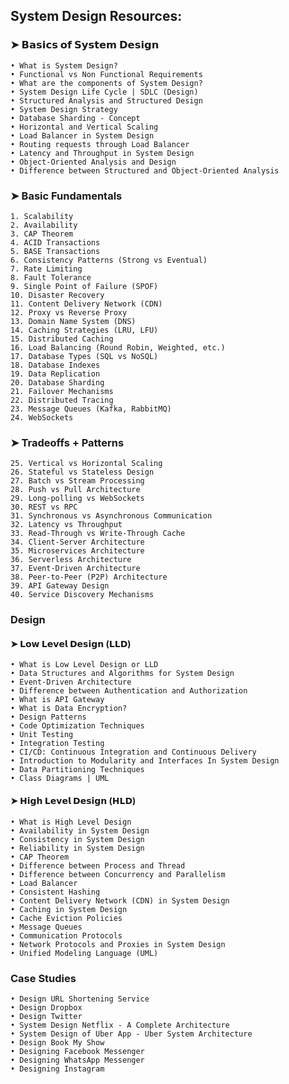 ## System Design Resources:

### ➤ 𝗕𝗮𝘀𝗶𝗰𝘀 𝗼𝗳 𝗦𝘆𝘀𝘁𝗲𝗺 𝗗𝗲𝘀𝗶𝗴𝗻

    • What is System Design?
    • Functional vs Non Functional Requirements
    • What are the components of System Design?
    • System Design Life Cycle | SDLC (Design)
    • Structured Analysis and Structured Design
    • System Design Strategy
    • Database Sharding - Concept
    • Horizontal and Vertical Scaling
    • Load Balancer in System Design
    • Routing requests through Load Balancer
    • Latency and Throughput in System Design
    • Object-Oriented Analysis and Design
    • Difference between Structured and Object-Oriented Analysis

### ➤ Basic Fundamentals 
    1. Scalability 
    2. Availability 
    3. CAP Theorem 
    4. ACID Transactions 
    5. BASE Transactions 
    6. Consistency Patterns (Strong vs Eventual) 
    7. Rate Limiting 
    8. Fault Tolerance 
    9. Single Point of Failure (SPOF) 
    10. Disaster Recovery 
    11. Content Delivery Network (CDN) 
    12. Proxy vs Reverse Proxy 
    13. Domain Name System (DNS) 
    14. Caching Strategies (LRU, LFU) 
    15. Distributed Caching 
    16. Load Balancing (Round Robin, Weighted, etc.) 
    17. Database Types (SQL vs NoSQL) 
    18. Database Indexes 
    19. Data Replication 
    20. Database Sharding 
    21. Failover Mechanisms 
    22. Distributed Tracing 
    23. Message Queues (Kafka, RabbitMQ) 
    24. WebSockets 

### ➤ Tradeoffs  + Patterns
    25. Vertical vs Horizontal Scaling 
    26. Stateful vs Stateless Design 
    27. Batch vs Stream Processing 
    28. Push vs Pull Architecture 
    29. Long-polling vs WebSockets 
    30. REST vs RPC 
    31. Synchronous vs Asynchronous Communication 
    32. Latency vs Throughput 
    33. Read-Through vs Write-Through Cache 
    34. Client-Server Architecture 
    35. Microservices Architecture 
    36. Serverless Architecture 
    37. Event-Driven Architecture 
    38. Peer-to-Peer (P2P) Architecture 
    39. API Gateway Design 
    40. Service Discovery Mechanisms


### Design

#### ➤ 𝗟𝗼𝘄 𝗟𝗲𝘃𝗲𝗹 𝗗𝗲𝘀𝗶𝗴𝗻 (𝗟𝗟𝗗)
    • What is Low Level Design or LLD
    • Data Structures and Algorithms for System Design
    • Event-Driven Architecture
    • Difference between Authentication and Authorization
    • What is API Gateway
    • What is Data Encryption?
    • Design Patterns
    • Code Optimization Techniques
    • Unit Testing
    • Integration Testing
    • CI/CD: Continuous Integration and Continuous Delivery
    • Introduction to Modularity and Interfaces In System Design
    • Data Partitioning Techniques
    • Class Diagrams | UML

#### ➤ 𝗛𝗶𝗴𝗵 𝗟𝗲𝘃𝗲𝗹 𝗗𝗲𝘀𝗶𝗴𝗻 (𝗛𝗟𝗗)
    • What is High Level Design
    • Availability in System Design
    • Consistency in System Design
    • Reliability in System Design
    • CAP Theorem
    • Difference between Process and Thread
    • Difference between Concurrency and Parallelism
    • Load Balancer
    • Consistent Hashing
    • Content Delivery Network (CDN) in System Design
    • Caching in System Design
    • Cache Eviction Policies
    • Message Queues
    • Communication Protocols
    • Network Protocols and Proxies in System Design
    • Unified Modeling Language (UML)

### Case Studies
    • Design URL Shortening Service
    • Design Dropbox
    • Design Twitter
    • System Design Netflix - A Complete Architecture
    • System Design of Uber App - Uber System Architecture
    • Design Book My Show
    • Designing Facebook Messenger
    • Designing WhatsApp Messenger
    • Designing Instagram